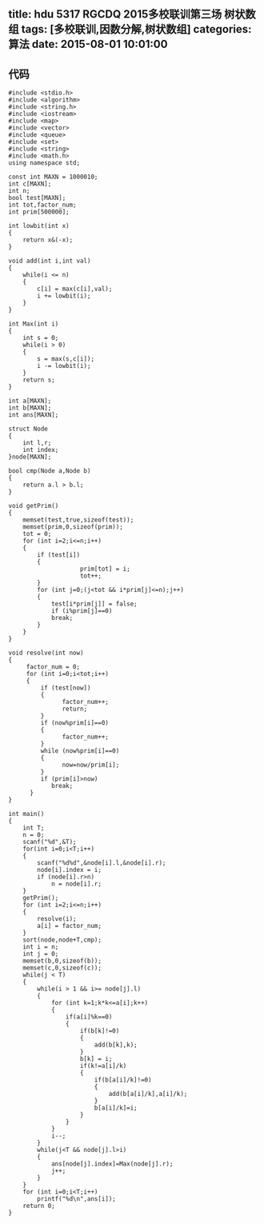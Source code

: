 title: hdu 5317 RGCDQ 2015多校联训第三场 树状数组
tags: [多校联训,因数分解,树状数组]
categories: 算法
date: 2015-08-01 10:01:00
---

## 代码

    #include <stdio.h>
    #include <algorithm>
    #include <string.h>
    #include <iostream>
    #include <map>
    #include <vector>
    #include <queue>
    #include <set>
    #include <string>
    #include <math.h>
    using namespace std;

    const int MAXN = 1000010;
    int c[MAXN];
    int n;
    bool test[MAXN];
    int tot,factor_num;
    int prim[500000];

    int lowbit(int x)
    {
        return x&(-x);
    }

    void add(int i,int val)
    {
        while(i <= n)
        {
            c[i] = max(c[i],val);
            i += lowbit(i);
        }
    }

    int Max(int i)
    {
        int s = 0;
        while(i > 0)
        {
            s = max(s,c[i]);
            i -= lowbit(i);
        }
        return s;
    }

    int a[MAXN];
    int b[MAXN];
    int ans[MAXN];

    struct Node
    {
        int l,r;
        int index;
    }node[MAXN];

    bool cmp(Node a,Node b)
    {
        return a.l > b.l;
    }

    void getPrim()
    {
        memset(test,true,sizeof(test));
        memset(prim,0,sizeof(prim));
        tot = 0;
        for (int i=2;i<=n;i++)
        {
            if (test[i])
            {
                        prim[tot] = i;
                        tot++;
            }
            for (int j=0;(j<tot && i*prim[j]<=n);j++)
            {
                test[i*prim[j]] = false;
                if (i%prim[j]==0)
                break;
            }
        }
    }

    void resolve(int now)
    {
         factor_num = 0;
         for (int i=0;i<tot;i++)
         {
             if (test[now])
             {
                   factor_num++;
                   return;
             }
             if (now%prim[i]==0)
             {
                   factor_num++;
             }
             while (now%prim[i]==0)
             {
                   now=now/prim[i];
             }
             if (prim[i]>now)
                break;
          }
    }

    int main()
    {
        int T;
        n = 0;
        scanf("%d",&T);
        for(int i=0;i<T;i++)
        {
            scanf("%d%d",&node[i].l,&node[i].r);
            node[i].index = i;
            if (node[i].r>n)
                n = node[i].r;
        }
        getPrim();
        for (int i=2;i<=n;i++)
        {
            resolve(i);
            a[i] = factor_num;
        }
        sort(node,node+T,cmp);
        int i = n;
        int j = 0;
        memset(b,0,sizeof(b));
        memset(c,0,sizeof(c));
        while(j < T)
        {
            while(i > 1 && i>= node[j].l)
            {
                for (int k=1;k*k<=a[i];k++)
                {
                    if(a[i]%k==0)
                    {
                        if(b[k]!=0)
                        {
                            add(b[k],k);
                        }
                        b[k] = i;
                        if(k!=a[i]/k)
                        {
                            if(b[a[i]/k]!=0)
                            {
                                add(b[a[i]/k],a[i]/k);
                            }
                            b[a[i]/k]=i;
                        }
                    }
                }
                i--;
            }
            while(j<T && node[j].l>i)
            {
                ans[node[j].index]=Max(node[j].r);
                j++;
            }
        }
        for (int i=0;i<T;i++)
            printf("%d\n",ans[i]);
        return 0;
    }
    